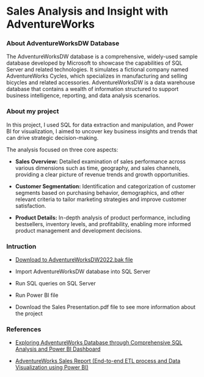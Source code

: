 # Sales Analysis and Insight with AdventureWorks

### About AdventureWorksDW Database
The AdventureWorksDW database is a comprehensive, widely-used sample database developed by Microsoft to showcase the capabilities of SQL Server and related technologies. It simulates a fictional company named AdventureWorks Cycles, which specializes in manufacturing and selling bicycles and related accessories. AdventureWorksDW is a data warehouse database that contains a wealth of information structured to support business intelligence, reporting, and data analysis scenarios. 

### About my project
In this project, I used SQL for data extraction and manipulation, and Power BI for visualization, I aimed to uncover key business insights and trends that can drive strategic decision-making.

The analysis focused on three core aspects:

- **Sales Overview:** Detailed examination of sales performance across various dimensions such as time, geography, and sales channels, providing a clear picture of revenue trends and growth opportunities.

- **Customer Segmentation:** Identification and categorization of customer segments based on purchasing behavior, demographics, and other relevant criteria to tailor marketing strategies and improve customer satisfaction.

- **Product Details:** In-depth analysis of product performance, including bestsellers, inventory levels, and profitability, enabling more informed product management and development decisions.

### Intruction
- [Download to AdventureWorksDW2022.bak file](https://learn.microsoft.com/en-us/sql/samples/adventureworks-install-configure?view=sql-server-ver16&tabs=ssms)

- Import AdventureWorksDW database into SQL Server

- Run SQL queries on SQL Server

- Run Power BI file

- Download the Sales Presentation.pdf file to see more information about the project

### References
- [Exploring AdventureWorks Database through Comprehensive SQL Analysis and Power BI Dashboard](https://medium.com/@abdulazizbabkrwork/exploring-adventureworks-database-through-comprehensive-sql-analysis-and-power-bi-dashboard-aedbca3d81ed)

- [AdventureWorks Sales Report (End-to-end ETL process and Data Visualization using Power BI)](https://truc-phan.medium.com/adventureworks-sales-report-end-to-end-etl-process-and-data-visualization-using-power-bi-114a45ed3d21)

